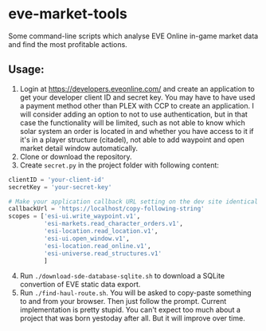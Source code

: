 # eve-market-tools
Some command-line scripts which analyse EVE Online in-game market data and find the most profitable actions.

## Usage:
 1. Login at https://developers.eveonline.com/ and create an application to get your developer client ID and secret key. 
 You may have to have used a payment method other than PLEX with CCP to create an application. I will consider adding an option
 to not to use authentication, but in that case the functionality will be limited, such as not able to know which solar system an 
 order is located in and whether you have access to it if it's in a player structure (citadel), not able to add waypoint and open market 
 detail window automatically.
 2. Clone or download the repository.
 3. Create `secret.py` in the project folder with following content:
 ```python
 clientID = 'your-client-id'
 secretKey = 'your-secret-key'
 
 # Make your application callback URL setting on the dev site identical to this, you can change both if you want.
 callbackUrl = 'https://localhost/copy-following-string'
 scopes = ['esi-ui.write_waypoint.v1',
           'esi-markets.read_character_orders.v1',
           'esi-location.read_location.v1',
           'esi-ui.open_window.v1',
           'esi-location.read_online.v1',
           'esi-universe.read_structures.v1'
           ]
 ```
 4. Run `./download-sde-database-sqlite.sh` to download a SQLite convertion of EVE static data export.
 5. Run `./find-haul-route.sh`. You will be asked to copy-paste something to and from your browser. Then just follow the prompt. 
 Current implementation is pretty stupid. You can't expect too much about a project that was born yestoday after all. 
 But it will improve over time.
  
